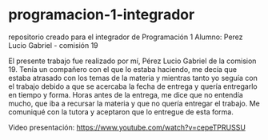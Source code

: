 # programacion-1-integrador
repositorio creado para el integrador de Programación 1
Alumno: Perez Lucio Gabriel - comisión 19

El presente trabajo fue realizado por mí, Pérez Lucio Gabriel de la comision 19. Tenía un compañero con el que lo estaba haciendo, me decía que estaba atrasado con los temas de la materia y mientras tanto yo seguía con el trabajo debido a que se acercaba la fecha de entrega y quería entregarlo en tiempo y forma.
Horas antes de la entrega, me dice que no entendía mucho, que iba a recursar la materia y que no quería entregar el trabajo. Me comuniqué con la tutora y aceptaron que lo entregue de esta forma.

Video presentación: https://www.youtube.com/watch?v=cepeTPRUSSU
